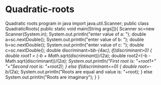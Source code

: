 # Quadratic-roots
Quadratic roots program in java
import java.util.Scanner;
public class QuadraticRoots{
    public static void main(String args[]){
        Scanner sc=new Scanner(System.in);
        System.out.println("enter value of a: ");
        double a=sc.nextDouble();
        System.out.println("enter value of b: ");
        double b=sc.nextDouble();
        System.out.println("enter value of c: ");
        double c=sc.nextDouble();
        double discriminant=b*b-(4*a*c);
        if(discriminant>0)
        {
            double root1 = (-b + Math.sqrt(discriminant))/(2*a);
            double root2=(-b - Math.sqrt(discriminant))/(2*a);
            System.out.println("First root is: "+root1+" "+"Second root is: "+root2);
        }
        else if(discriminant==0)
        {
            double root=-b/(2*a);
            System.out.println("Roots are equal and value is: "+root);
        }
        else
        System.out.println("Roots are imaginary");
    }
}
